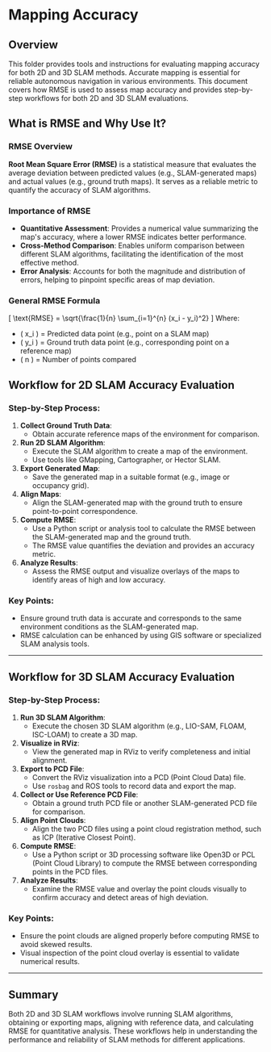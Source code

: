 # Mapping Accuracy

## Overview
This folder provides tools and instructions for evaluating mapping accuracy for both 2D and 3D SLAM methods. Accurate mapping is essential for reliable autonomous navigation in various environments. This document covers how RMSE is used to assess map accuracy and provides step-by-step workflows for both 2D and 3D SLAM evaluations.

## What is RMSE and Why Use It?
### RMSE Overview
**Root Mean Square Error (RMSE)** is a statistical measure that evaluates the average deviation between predicted values (e.g., SLAM-generated maps) and actual values (e.g., ground truth maps). It serves as a reliable metric to quantify the accuracy of SLAM algorithms.

### Importance of RMSE
- **Quantitative Assessment**: Provides a numerical value summarizing the map's accuracy, where a lower RMSE indicates better performance.
- **Cross-Method Comparison**: Enables uniform comparison between different SLAM algorithms, facilitating the identification of the most effective method.
- **Error Analysis**: Accounts for both the magnitude and distribution of errors, helping to pinpoint specific areas of map deviation.

### General RMSE Formula
\[
\text{RMSE} = \sqrt{\frac{1}{n} \sum_{i=1}^{n} (x_i - y_i)^2}
\]
Where:
- \( x_i \) = Predicted data point (e.g., point on a SLAM map)
- \( y_i \) = Ground truth data point (e.g., corresponding point on a reference map)
- \( n \) = Number of points compared

## Workflow for 2D SLAM Accuracy Evaluation

### Step-by-Step Process:
1. **Collect Ground Truth Data**:
   - Obtain accurate reference maps of the environment for comparison.
2. **Run 2D SLAM Algorithm**:
   - Execute the SLAM algorithm to create a map of the environment.
   - Use tools like GMapping, Cartographer, or Hector SLAM.
3. **Export Generated Map**:
   - Save the generated map in a suitable format (e.g., image or occupancy grid).
4. **Align Maps**:
   - Align the SLAM-generated map with the ground truth to ensure point-to-point correspondence.
5. **Compute RMSE**:
   - Use a Python script or analysis tool to calculate the RMSE between the SLAM-generated map and the ground truth.
   - The RMSE value quantifies the deviation and provides an accuracy metric.
6. **Analyze Results**:
   - Assess the RMSE output and visualize overlays of the maps to identify areas of high and low accuracy.

### Key Points:
- Ensure ground truth data is accurate and corresponds to the same environment conditions as the SLAM-generated map.
- RMSE calculation can be enhanced by using GIS software or specialized SLAM analysis tools.

---

## Workflow for 3D SLAM Accuracy Evaluation

### Step-by-Step Process:
1. **Run 3D SLAM Algorithm**:
   - Execute the chosen 3D SLAM algorithm (e.g., LIO-SAM, FLOAM, ISC-LOAM) to create a 3D map.
2. **Visualize in RViz**:
   - View the generated map in RViz to verify completeness and initial alignment.
3. **Export to PCD File**:
   - Convert the RViz visualization into a PCD (Point Cloud Data) file.
   - Use `rosbag` and ROS tools to record data and export the map.
4. **Collect or Use Reference PCD File**:
   - Obtain a ground truth PCD file or another SLAM-generated PCD file for comparison.
5. **Align Point Clouds**:
   - Align the two PCD files using a point cloud registration method, such as ICP (Iterative Closest Point).
6. **Compute RMSE**:
   - Use a Python script or 3D processing software like Open3D or PCL (Point Cloud Library) to compute the RMSE between corresponding points in the PCD files.
7. **Analyze Results**:
   - Examine the RMSE value and overlay the point clouds visually to confirm accuracy and detect areas of high deviation.

### Key Points:
- Ensure the point clouds are aligned properly before computing RMSE to avoid skewed results.
- Visual inspection of the point cloud overlay is essential to validate numerical results.

---

## Summary
Both 2D and 3D SLAM workflows involve running SLAM algorithms, obtaining or exporting maps, aligning with reference data, and calculating RMSE for quantitative analysis. These workflows help in understanding the performance and reliability of SLAM methods for different applications.

